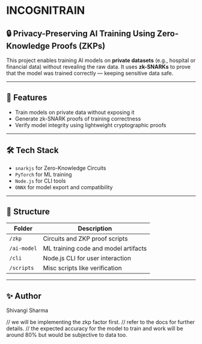 # INCOGNITRAIN 

## 🔒 Privacy-Preserving AI Training Using Zero-Knowledge Proofs (ZKPs)

This project enables training AI models on **private datasets** (e.g., hospital or financial data) without revealing the raw data. It uses **zk-SNARKs** to prove that the model was trained correctly — keeping sensitive data safe.

---

## 🚀 Features

- Train models on private data without exposing it
- Generate zk-SNARK proofs of training correctness
- Verify model integrity using lightweight cryptographic proofs

---

## 🛠️ Tech Stack

-  `snarkjs` for Zero-Knowledge Circuits
- `PyTorch`  for ML training
- `Node.js` for CLI tools
- `ONNX` for model export and compatibility

---

## 📁 Structure

| Folder        | Description                            |
|---------------|----------------------------------------|
| `/zkp`        | Circuits and ZKP proof scripts         |
| `/ai-model`   | ML training code and model artifacts   |
| `/cli`        | Node.js CLI for user interaction       |
| `/scripts`    | Misc scripts like verification         |

---

## ✨ Author

Shivangi Sharma 


// we will be implementing the zkp factor first.
// refer to the docs for further details.
 // the expected accuracy for the model to train and work will be around 80% but would be subjective to data too.
 
